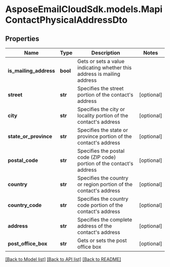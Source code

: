 # AsposeEmailCloudSdk.models.MapiContactPhysicalAddressDto
## Properties
Name | Type | Description | Notes
------------ | ------------- | ------------- | -------------
**is_mailing_address** | **bool** | Gets or sets a value indicating whether this address is mailing address              | 
**street** | **str** | Specifies the street portion of the contact&#39;s address              | [optional] 
**city** | **str** | Specifies the city or locality portion of the contact&#39;s address              | [optional] 
**state_or_province** | **str** | Specifies the state or province portion of the contact&#39;s address              | [optional] 
**postal_code** | **str** | Specifies the postal code (ZIP code) portion of the contact&#39;s address              | [optional] 
**country** | **str** | Specifies the country or region portion of the contact&#39;s address              | [optional] 
**country_code** | **str** | Specifies the country code portion of the contact&#39;s address              | [optional] 
**address** | **str** | Specifies the complete address of the contact&#39;s address              | [optional] 
**post_office_box** | **str** | Gets or sets the post office box              | [optional] 



[[Back to Model list]](README.md#documentation-for-models) [[Back to API list]](README.md#documentation-for-api-endpoints) [[Back to README]](README.md)


